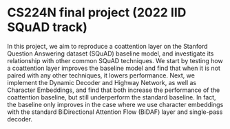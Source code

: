 # CS224N final project (2022 IID SQuAD track)

In this project, we aim to reproduce a coattention layer on the Stanford Question
Answering dataset (SQuAD) baseline model, and investigate its relationship with
other common SQuAD techniques. We start by testing how a coattention layer
improves the baseline model and find that when it is not paired with any other
techniques, it lowers performance. Next, we implement the Dynamic Decoder and
Highway Network, as well as Character Embeddings, and find that both increase
the performance of the coattention baseline, but still underperform the standard
baseline. In fact, the baseline only improves in the case where we use character
embeddings with the standard BiDirectional Attention Flow (BiDAF) layer and
single-pass decoder.
